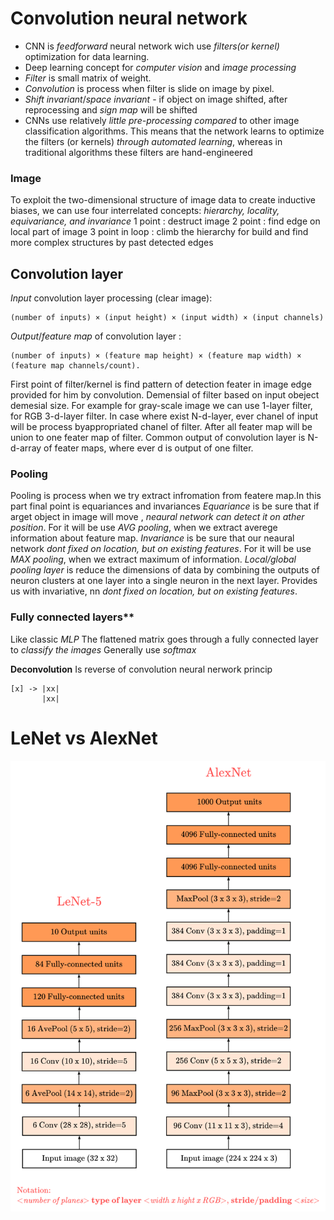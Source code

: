 # Convolution neural network
* CNN is *feedforward* neural network wich use *filters(or kernel)* optimization for data learning.
* Deep learning concept for *computer vision* and *image processing*
* *Filter* is small matrix of weight.
* *Convolution* is process when filter is slide on image by pixel. 
* *Shift invariant*/*space invariant* - if object on image shifted, after reprocessing and *sign map* will be shifted
* CNNs use relatively *little pre-processing compared* to other image classification algorithms. This means that the network learns to optimize the filters (or kernels) *through automated learning*, whereas in traditional algorithms these filters are hand-engineered

### Image
To exploit the two-dimensional structure of image data to create inductive biases, we can use four interrelated concepts: *hierarchy, locality, equivariance, and invariance*
1 point : destruct image
2 point : find edge on local part of image
3 point in loop : climb the hierarchy for build and find more complex structures by past detected edges

## Сonvolution layer
*Input* convolution layer processing (clear image):
```
(number of inputs) × (input height) × (input width) × (input channels)
```
*Output*/*feature map* of convolution layer :
```
(number of inputs) × (feature map height) × (feature map width) × (feature map channels/count).
```
First point of filter/kernel is find pattern of detection feater in image edge provided for him by convolution.
Demensial of filter based on input obeject demesial size. For example for gray-scale image we can use 1-layer filter, for RGB 3-d-layer filter. In case where exist N-d-layer, ever chanel of input will be process byappropriated chanel of filter. After all feater map will be union to one feater map of filter.
Common output of convolution layer is N-d-array of feater maps, where ever d is output of one filter.

### Pooling
Pooling is process when we try extract infromation from featere map.In this part final point is equariances and invariances
*Equariance* is be sure that if arget object in image will move , *neaural network can detect it on ather position*. For it will be use *AVG pooling*, when we extract averege information about feature map.
*Invariance* is be sure that our neaural network *dont fixed on location, but on existing features*. For it will be use *MAX pooling*, when we extract maximum of information.
*Local/global pooling layer* is reduce the dimensions of data by combining the outputs of neuron clusters at one layer into a single neuron in the next layer. Provides us with invariative, nn *dont fixed on location, but on existing features*.

### Fully connected layers**
Like classic *MLP*
The flattened matrix goes through a fully connected layer to *classify the images*
Generally use *softmax*


**Deconvolution**
Is reverse of convolution neural nerwork princip
```
[x] -> |xx|
       |xx|
```
# LeNet vs AlexNet

![Reference](img\alexnet.png)
